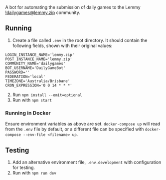 A bot for automating the submission of daily games to the Lemmy [!dailygames@lemmy.zip](https://lemmy.zip/c/dailygames) community.

## Running

1. Create a file called `.env` in the root directory. It should contain the following fields,
shown with their original values:

```env
LOGIN_INSTANCE_NAME='lemmy.zip'
POST_INSTANCE_NAME='lemmy.zip'
COMMUNITY_NAME='dailygames'
BOT_USERNAME='DailyGameBot'
PASSWORD=''
FEDERATION='local'
TIMEZONE='Australia/Brisbane'
CRON_EXPRESSION='0 0 14 * * *'
```

2. Run `npm install --omit=optional`
3. Run with `npm start`

### Running in Docker

Ensure environment variables as above are set. `docker-compose up` will read from the `.env` file by default, or a different file can be specified with `docker-compose --env-file <filename> up`.

## Testing

1. Add an alternative environment file, `.env.development` with configuration for testing.
2. Run with `npm run dev`
